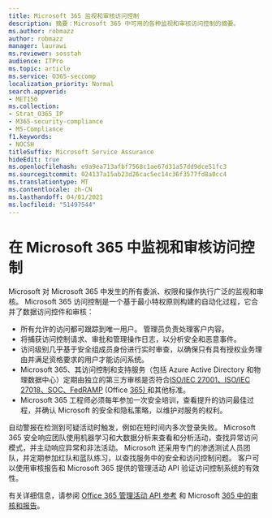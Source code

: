 ```yaml
---
title: Microsoft 365 监视和审核访问控制
description: 摘要：Microsoft 365 中可用的各种监视和审核访问控制的摘要。
ms.author: robmazz
author: robmazz
manager: laurawi
ms.reviewer: sosstah
audience: ITPro
ms.topic: article
ms.service: O365-seccomp
localization_priority: Normal
search.appverid:
- MET150
ms.collection:
- Strat_O365_IP
- M365-security-compliance
- MS-Compliance
f1.keywords:
- NOCSH
titleSuffix: Microsoft Service Assurance
hideEdit: true
ms.openlocfilehash: e9a9ea713afbf7568c1ae67d31a57dd9dce51fc3
ms.sourcegitcommit: 024137a15ab23d26cac5ec14c36f3577fd8a0cc4
ms.translationtype: MT
ms.contentlocale: zh-CN
ms.lasthandoff: 04/01/2021
ms.locfileid: "51497544"
---
```

# <a name="monitoring-and-auditing-access-controls-in-microsoft-365"></a>在 Microsoft 365 中监视和审核访问控制

Microsoft 对 Microsoft 365 中发生的所有委派、权限和操作执行广泛的监视和审核。 Microsoft 365 访问控制是一个基于最小特权原则构建的自动化过程，它合并了数据访问控件和审核：

- 所有允许的访问都可跟踪到唯一用户。 管理员负责处理客户内容。
- 将捕获访问控制请求、审批和管理操作日志，以分析安全和恶意事件。
- 访问级别几乎基于安全组成员身份进行实时审查，以确保只有具有授权业务理由并满足资格要求的用户才能访问系统。
- Microsoft 365、其访问控制和支持服务（包括 Azure Active Directory 和物理数据中心）定期由独立的第三[](https://www.microsoft.com/TrustCenter/Compliance?service=Office#Icons)方审核是否符合[ISO/IEC 27001、ISO/IEC](https://www.microsoft.com/TrustCenter/Compliance/iso-iec-27001) [27018、SOC、FedRAMP](https://www.microsoft.com/TrustCenter/Compliance/iso-iec-27018) (Office [365) ](https://www.microsoft.com/TrustCenter/Compliance/FedRAMP)和其他标准。 [](https://www.microsoft.com/TrustCenter/Compliance/SOC)
- Microsoft 365 工程师必须每年参加一次安全培训，查看提升的访问最佳过程，并确认 Microsoft 的安全和隐私策略，以维护对服务的权利。

自动警报在检测到可疑活动时触发，例如在短时间内多次登录失败。 Microsoft 365 安全响应团队使用机器学习和大数据分析来查看和分析活动，查找异常访问模式，并主动响应异常和非法活动。 Microsoft 还采用专门的渗透测试人员团队，并定期参加红队和蓝队练习，以查找服务中的安全和访问控制问题。 客户可以使用审核报告和 Microsoft 365 提供的管理活动 API 验证访问控制系统的有效性。

有关详细信息，请参阅 [Office 365 管理活动 API 参考](/office/office-365-management-api/office-365-management-activity-api-reference) 和 Microsoft [365 中的审核和报告](assurance-auditing-and-reporting-overview.md)。
